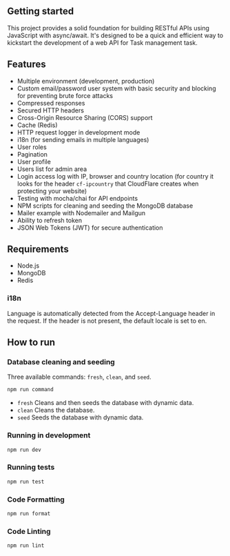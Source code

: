 ## Getting started

This project provides a solid foundation for building RESTful APIs using JavaScript with async/await. It's designed to be a quick and efficient way to kickstart the development of a web API for Task management task.

## Features

*   Multiple environment (development, production)
*   Custom email/password user system with basic security and blocking for preventing brute force attacks
*   Compressed responses
*   Secured HTTP headers
*   Cross-Origin Resource Sharing (CORS) support
*   Cache (Redis)
*   HTTP request logger in development mode
*   i18n (for sending emails in multiple languages)
*   User roles
*   Pagination
*   User profile
*   Users list for admin area
*   Login access log with IP, browser and country location (for country it looks for the header `cf-ipcountry` that CloudFlare creates when protecting your website)
*   Testing with mocha/chai for API endpoints
*   NPM scripts for cleaning and seeding the MongoDB database
*   Mailer example with Nodemailer and Mailgun
*   Ability to refresh token
*   JSON Web Tokens (JWT) for secure authentication

## Requirements

*   Node.js
*   MongoDB
*   Redis

### i18n

Language is automatically detected from the Accept-Language header in the request. If the header is not present, the default locale is set to en.

## How to run

### Database cleaning and seeding

Three available commands: `fresh`, `clean`, and `seed`.

```bash
npm run command
```

*   `fresh` Cleans and then seeds the database with dynamic data.
*   `clean` Cleans the database.
*   `seed` Seeds the database with dynamic data.

### Running in development

```bash
npm run dev
```

### Running tests

```bash
npm run test
```

### Code Formatting

```bash
npm run format
```

### Code Linting

```bash
npm run lint
```
